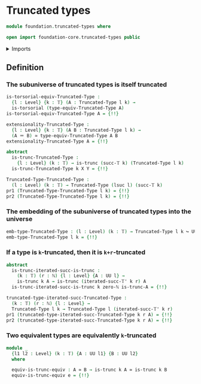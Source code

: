 # Truncated types

```agda
module foundation.truncated-types where

open import foundation-core.truncated-types public
```

<details><summary>Imports</summary>

```agda
open import elementary-number-theory.natural-numbers

open import foundation.dependent-pair-types
open import foundation.propositions
open import foundation.subtype-identity-principle
open import foundation.truncation-levels
open import foundation.univalence
open import foundation.universe-levels

open import foundation-core.embeddings
open import foundation-core.equivalences
open import foundation-core.identity-types
open import foundation-core.subtypes
open import foundation-core.torsorial-type-families
```

</details>

## Definition

### The subuniverse of truncated types is itself truncated

```agda
is-torsorial-equiv-Truncated-Type :
  {l : Level} {k : 𝕋} (A : Truncated-Type l k) →
  is-torsorial (type-equiv-Truncated-Type A)
is-torsorial-equiv-Truncated-Type A = {!!}

extensionality-Truncated-Type :
  {l : Level} {k : 𝕋} (A B : Truncated-Type l k) →
  (A ＝ B) ≃ type-equiv-Truncated-Type A B
extensionality-Truncated-Type A = {!!}

abstract
  is-trunc-Truncated-Type :
    {l : Level} (k : 𝕋) → is-trunc (succ-𝕋 k) (Truncated-Type l k)
  is-trunc-Truncated-Type k X Y = {!!}

Truncated-Type-Truncated-Type :
  (l : Level) (k : 𝕋) → Truncated-Type (lsuc l) (succ-𝕋 k)
pr1 (Truncated-Type-Truncated-Type l k) = {!!}
pr2 (Truncated-Type-Truncated-Type l k) = {!!}
```

### The embedding of the subuniverse of truncated types into the universe

```agda
emb-type-Truncated-Type : (l : Level) (k : 𝕋) → Truncated-Type l k ↪ UU l
emb-type-Truncated-Type l k = {!!}
```

### If a type is `k`-truncated, then it is `k+r`-truncated

```agda
abstract
  is-trunc-iterated-succ-is-trunc :
    (k : 𝕋) (r : ℕ) {l : Level} {A : UU l} →
    is-trunc k A → is-trunc (iterated-succ-𝕋' k r) A
  is-trunc-iterated-succ-is-trunc k zero-ℕ is-trunc-A = {!!}

truncated-type-iterated-succ-Truncated-Type :
  (k : 𝕋) (r : ℕ) {l : Level} →
  Truncated-Type l k → Truncated-Type l (iterated-succ-𝕋' k r)
pr1 (truncated-type-iterated-succ-Truncated-Type k r A) = {!!}
pr2 (truncated-type-iterated-succ-Truncated-Type k r A) = {!!}
```

### Two equivalent types are equivalently `k`-truncated

```agda
module _
  {l1 l2 : Level} (k : 𝕋) {A : UU l1} {B : UU l2}
  where

  equiv-is-trunc-equiv : A ≃ B → is-trunc k A ≃ is-trunc k B
  equiv-is-trunc-equiv e = {!!}
```
